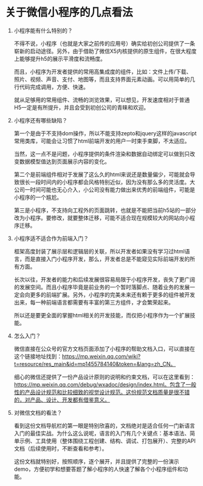 # 关于微信小程序的几点看法

1. 小程序能有什么特别的？

	不得不说，小程序（也就是大家之前传的应用号）确实给初创公司提供了一条崭新的启动途径。另外，由于借助了微信X5内核提供的原生组件，在很大程度上能够提升h5的展示平滑度和流畅度。
	
	而且，小程序为开发者提供的常用高集成度的组件，比如：文件上传/下载、照片、视频、声音、支付、地图等，而且支持界面元素动画。可以用简单的几行代码完成调用，方便、快速。
	
	就从足够用的常用组件、流畅的浏览效果，可以想见，开发速度相对于普通H5一定是有所提升，并且会受到初创公司的青睐和欢迎。
	
2. 小程序还有哪些缺陷？
	
	第一个是由于不支持dom操作，所以不能支持zepto和jquery这样的javascript常用类库，可能会让习惯了html前端开发的用户一时束手束脚，不太适应。
	
	当然，这一点不是问题，小程序提供的条件渲染和数据自动绑定可以做到只改变数据模型值达到页面展示内容的变化。
	
	第二个是前端组件相对于发展了这么久的html来说还是数量偏少，可能就会导致很长一段时间内的小程序都会风格特别近似，因为没有那么多的灵活度。大公司一时间可能也无心介入，小公司没有能力做出来优秀的前端组件，可能是小程序的一个尴尬。
	
	第三是小程序，不支持向工程外的页面跳转，也就是不能把当前h5站的一部分改为小程序。要修改，就要整体迁移，可能不适合现在规模较大的网站向小程序迁移。
		
3. 小程序适不适合作为前端入门？

	框架高度封装了展示层和逻辑层的关联，所以开发者如果没有学习过html语言，而是直接入门小程序开发，那么，开发者总是不能窥见实际前端开发的所有方面。
	
	长次以往，开发者的能力和后续发展很容易局限于小程序开发，丧失了更广阔的发展空间。而且小程序毕竟是前业务的一个暂时落脚点、随着业务的发展一定会向更多的前端扩展。另外，小程序的完美未来还有赖于更多的组件被开发出来，每一种前端语言都需要有丰富的第三方组件，才会繁荣起来。
	
	所以还是要更全面的掌握html相关的开发技能，而仅把小程序作为一个扩展技能。	
	
4. 怎么入门？

	微信直接在公众号的官方文档页面添加了小程序的帮助文档入口，可以直接在这个链接地址找到：https://mp.weixin.qq.com/wiki?t=resource/res_main&id=mp1455784140&token=&lang=zh_CN。
	
	细心的微信还提供了一份产品设计原则的说明和约束文档，可以在这里看到：https://mp.weixin.qq.com/debug/wxadoc/design/index.html。包含了一般性的产品设计规范和比较细致的视觉设计规范。这份规范文档质量是很不错的，对产品、设计、开发都有借鉴意义。
	
5. 对微信文档的看法？

	看到这份文档导航栏的第一眼是特别欣喜的，文档绝对是适合任何一门新语言入门的最佳实战。为什么这么说呢，语言的入门有几个关键点：基本语法、简单示例、工具使用（整体围绕工程创建、结构、调试、打包展开）、完整的API文档（后续使用时，不断查看和参考）。
	
	这份文档就特别好，按照顺序，逐个展开，并且提供了完整的一份演示demo，方便初学和想要答题了解小程序的人快速了解各个小程序组件和功能。
	
	
	
	
	


